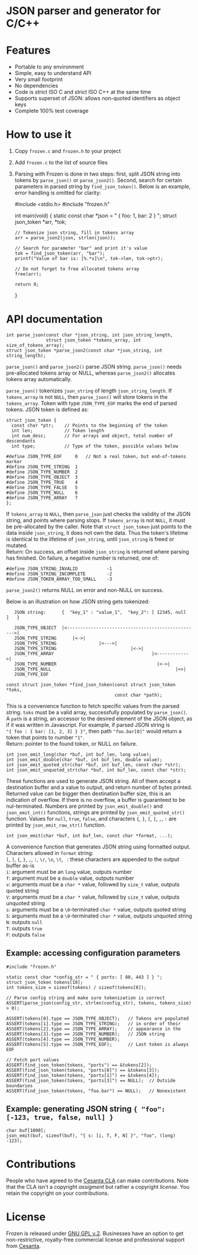 JSON parser and generator for C/C++
===========================================

# Features

   * Portable to any environment
   * Simple, easy to understand API
   * Very small footprint
   * No dependencies
   * Code is strict ISO C and strict ISO C++ at the same time
   * Supports superset of JSON: allows non-quoted identifiers as object keys
   * Complete 100% test coverage

# How to use it

   1. Copy `frozen.c` and `frozen.h` to your project
   2. Add `frozen.c` to the list of source files
   3. Parsing with Frozen is done in two steps: first, split JSON string
      into tokens by `parse_json()` or `parse_json2()`.
      Second, search for certain
      parameters in parsed string by `find_json_token()`. Below is an example,
      error handling is omitted for clarity:


        #include <stdio.h>
        #include "frozen.h"

        int main(void) {
          static const char *json = " { foo: 1, bar: 2 } ";
          struct json_token *arr, *tok;

          // Tokenize json string, fill in tokens array
          arr = parse_json2(json, strlen(json));

          // Search for parameter "bar" and print it's value
          tok = find_json_token(arr, "bar");
          printf("Value of bar is: [%.*s]\n", tok->len, tok->ptr);

          // Do not forget to free allocated tokens array
          free(arr);

          return 0;
        }

# API documentation

    int parse_json(const char *json_string, int json_string_length,
                   struct json_token *tokens_array, int size_of_tokens_array);
    struct json_token *parse_json2(const char *json_string, int string_length);

`parse_json()` and `parse_json2()` parse JSON string.
`parse_json()` needs pre-allocated tokens array or NULL, whereas
`parse_json2()` allocates tokens array automatically.


`parse_json()` tokenizes `json_string` of length `json_string_length`.
If `tokens_array` is not `NULL`, then `parse_json()` will store tokens
in the `tokens_array`. Token with type
`JSON_TYPE_EOF` marks the end of parsed tokens. JSON token is defined as:

    struct json_token {
      const char *ptr;    // Points to the beginning of the token
      int len;            // Token length
      int num_desc;       // For arrays and object, total number of descendants
      int type;           // Type of the token, possible values below

    #define JSON_TYPE_EOF     0   // Not a real token, but end-of-tokens marker
    #define JSON_TYPE_STRING  1
    #define JSON_TYPE_NUMBER  2
    #define JSON_TYPE_OBJECT  3
    #define JSON_TYPE_TRUE    4
    #define JSON_TYPE_FALSE   5
    #define JSON_TYPE_NULL    6
    #define JSON_TYPE_ARRAY   7
    };

If `tokens_array` is `NULL`, then `parse_json` just checks the validity of
the JSON string, and points where parsing stops. If `tokens_array` is not
`NULL`, it must be pre-allocated by the caller. Note that `struct json_token`
just points to the data inside `json_string`, it does not own the data. Thus
the token's lifetime is identical to the lifetime of `json_string`, until
`json_string` is freed or mutated.  
Return: On success, an offset inside `json_string` is returned
where parsing has finished. On failure, a negative number is
returned, one of:

    #define JSON_STRING_INVALID           -1
    #define JSON_STRING_INCOMPLETE        -2
    #define JSON_TOKEN_ARRAY_TOO_SMALL    -3

`parse_json2()` returns NULL on error and non-NULL on success.

Below is an illustration on how JSON string gets tokenized:

       JSON string:      {  "key_1" : "value_1",  "key_2": [ 12345, null  ]   }

       JSON_TYPE_OBJECT  |<-------------------------------------------------->|
       JSON_TYPE_STRING      |<->|
       JSON_TYPE_STRING                |<--->|
       JSON_TYPE_STRING                            |<->|
       JSON_TYPE_ARRAY                                     |<------------>|
       JSON_TYPE_NUMBER                                      |<->|
       JSON_TYPE_NULL                                               |<>|
       JSON_TYPE_EOF

<!-- -->

    const struct json_token *find_json_token(const struct json_token *toks,
                                             const char *path);

This is a convenience function to fetch specific values from the parsed
string. `toks` must be a valid array, successfully populated by `parse_json()`.
A `path` is a string, an accessor to the desired element of the JSON object,
as if it was written in Javascript. For example, if parsed JSON string is  
`"{ foo : { bar: [1, 2, 3] } }"`, then path `"foo.bar[0]"` would return a token
that points to number `"1"`.  
Return: pointer to the found token, or NULL on failure.


    int json_emit_long(char *buf, int buf_len, long value);
    int json_emit_double(char *buf, int buf_len, double value);
    int json_emit_quoted_str(char *buf, int buf_len, const char *str);
    int json_emit_unquoted_str(char *buf, int buf_len, const char *str);

These functions are used to generate JSON string. All of them accept
a destination buffer and a value to output, and return number of bytes printed.
Returned value can be bigger then destination buffer size, this is an
indication of overflow. If there is no overflow, a buffer is guaranteed to
be nul-terminated. Numbers are printed by `json_emit_double()` and
`json_emit_int()` functions, strings are printed by `json_emit_quoted_str()`
function. Values for `null`, `true`, `false`, and characters
`{`, `}`, `[`, `]`, `,`, `:` are printed by
`json_emit_raw_str()` function.

    int json_emit(char *buf, int buf_len, const char *format, ...);

A convenience function that generates JSON string using formatted output.
Characters allowed in `format` string:  
`[`, `]`, `{`, `}`, `,`, `:`, `\r`, `\n`, `\t`, ` `: these characters
are appended to the output buffer as-is  
`i`: argument must be an `long` value, outputs number  
`f`: argument must be a `double` value, outputs number  
`v`: arguments must be a `char *` value, followed by `size_t` value,
     outputs quoted string  
`V`: arguments must be a `char *` value, followed by `size_t` value,
     outputs unquoted string  
`s`: arguments must be a `\0`-terminated `char *` value, outputs quoted string  
`S`: arguments must be a `\0`-terminated `char *` value, outputs unquoted string  
`N`: outputs `null`  
`T`: outputs `true`  
`F`: outputs `false`  

## Example: accessing configuration parameters

    #include "frozen.h"

    static const char *config_str = " { ports: [ 80, 443 ] } ";
    struct json_token tokens[10];
    int tokens_size = sizeof(tokens) / sizeof(tokens[0]);

    // Parse config string and make sure tokenization is correct
    ASSERT(parse_json(config_str, strlen(config_str), tokens, tokens_size) > 0);

    ASSERT(tokens[0].type == JSON_TYPE_OBJECT);   // Tokens are populated
    ASSERT(tokens[1].type == JSON_TYPE_STRING);   // in order of their
    ASSERT(tokens[2].type == JSON_TYPE_ARRAY);    // appearance in the
    ASSERT(tokens[3].type == JSON_TYPE_NUMBER);   // JSON string
    ASSERT(tokens[4].type == JSON_TYPE_NUMBER);
    ASSERT(tokens[5].type == JSON_TYPE_EOF);      // Last token is always EOF

    // Fetch port values
    ASSERT(find_json_token(tokens, "ports") == &tokens[2]);
    ASSERT(find_json_token(tokens, "ports[0]") == &tokens[3]);
    ASSERT(find_json_token(tokens, "ports[1]") == &tokens[4]);
    ASSERT(find_json_token(tokens, "ports[3]") == NULL);  // Outside boundaries
    ASSERT(find_json_token(tokens, "foo.bar") == NULL);   // Nonexistent

## Example: generating JSON string `{ "foo": [-123, true, false, null] }`

    char buf[1000];
    json_emit(buf, sizeof(buf), "{ s: [i, T, F, N] }", "foo", (long) -123);

# Contributions

People who have agreed to the
[Cesanta CLA](http://cesanta.com/contributors_la.html)
can make contributions. Note that the CLA isn't a copyright
_assigment_ but rather a copyright _license_.
You retain the copyright on your contributions.

# License

Frozen is released under
[GNU GPL v.2](http://www.gnu.org/licenses/old-licenses/gpl-2.0.html).
Businesses have an option to get non-restrictive, royalty-free commercial
license and professional support from [Cesanta](http://cesanta.com).
